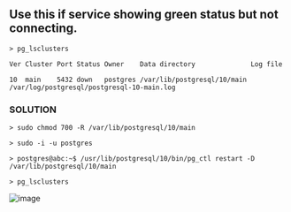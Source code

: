 ## Use this if service showing green status but not connecting.
```
> pg_lsclusters

Ver Cluster Port Status Owner    Data directory              Log file

10  main    5432 down   postgres /var/lib/postgresql/10/main
/var/log/postgresql/postgresql-10-main.log
```

### SOLUTION
```
> sudo chmod 700 -R /var/lib/postgresql/10/main

> sudo -i -u postgres

> postgres@abc:~$ /usr/lib/postgresql/10/bin/pg_ctl restart -D /var/lib/postgresql/10/main

> pg_lsclusters
```

![image](https://github.com/pavan-itd/snippets/assets/56384736/57e26ac2-688a-4e62-afd6-b1a81306b68f)
